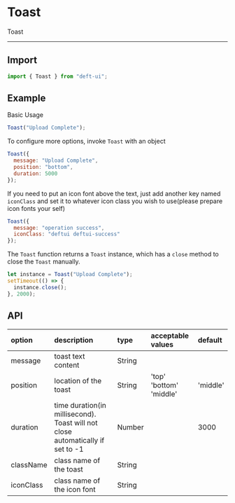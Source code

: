 # Toast

Toast

---

## Import

```javascript
import { Toast } from "deft-ui";
```

## Example

Basic Usage

```javascript
Toast("Upload Complete");
```

To configure more options, invoke `Toast` with an object

```javascript
Toast({
  message: "Upload Complete",
  position: "bottom",
  duration: 5000
});
```

If you need to put an icon font above the text, just add another key named `iconClass` and set it to whatever icon class you wish to use(please prepare icon fonts your self)

```javascript
Toast({
  message: "operation success",
  iconClass: "deftui deftui-success"
});
```

The `Toast` function returns a `Toast` instance, which has a `close` method to close the `Toast` manually.

```javascript
let instance = Toast("Upload Complete");
setTimeout(() => {
  instance.close();
}, 2000);
```

## API

| option    | description                                                                    | type   | acceptable values       | default  |
| :-------- | :----------------------------------------------------------------------------- | :----- | :---------------------- | :------- |
| message   | toast text content                                                             | String |                         |          |
| position  | location of the toast                                                          | String | 'top' 'bottom' 'middle' | 'middle' |
| duration  | time duration(in millisecond). Toast will not close automatically if set to -1 | Number |                         | 3000     |
| className | class name of the toast                                                        | String |                         |          |
| iconClass | class name of the icon font                                                    | String |                         |          |
